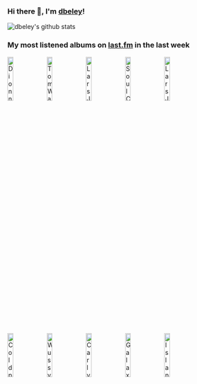 ### Hi there 👋, I'm [dbeley](https://dbeley.ovh/en)!

![dbeley's github stats](https://github-readme-stats.vercel.app/api?username=dbeley)

### My most listened albums on [last.fm](https://www.last.fm/user/d_beley) in the last week

[<img src='https://lastfm.freetls.fastly.net/i/u/300x300/b81b00b0a7a850134cc4bddc80a85a19.png' width='16%' height='16%' alt='Dionne Warwick - The Very Best of Dionne Warwick'>](https://www.last.fm/music/dionne%2bwarwick/the%2bvery%2bbest%2bof%2bdionne%2bwarwick)&nbsp;
[<img src='https://lastfm.freetls.fastly.net/i/u/300x300/e8031cdb6ec14a908ca2be5afa2c0de9.png' width='16%' height='16%' alt='Tom Waits - Swordfishtrombones'>](https://www.last.fm/music/tom%2bwaits/swordfishtrombones)&nbsp;
[<img src='https://lastfm.freetls.fastly.net/i/u/300x300/ca28d8a2092b449fbb1f4e9ee2343d45.jpg' width='16%' height='16%' alt='Lars Jansson Trio - In Search of Lost Time'>](https://www.last.fm/music/lars%2bjansson%2btrio/in%2bsearch%2bof%2blost%2btime)&nbsp;
[<img src='https://lastfm.freetls.fastly.net/i/u/300x300/d5c7f7190177cff4448d75d24be844b4.png' width='16%' height='16%' alt='Soul Coughing - Ruby Vroom'>](https://www.last.fm/music/soul%2bcoughing/ruby%2bvroom)&nbsp;
[<img src='https://lastfm.freetls.fastly.net/i/u/300x300/62b7ec15d397c59f20fc5603ecd59141.jpg' width='16%' height='16%' alt='Lars Jansson Trio - Koan'>](https://www.last.fm/music/lars%2bjansson%2btrio/koan)&nbsp;
<br>
[<img src='https://lastfm.freetls.fastly.net/i/u/300x300/fce31d4841bc76861f5ff024281c61d6.png' width='16%' height='16%' alt='Coldplay - Music of the Spheres'>](https://www.last.fm/music/coldplay/music%2bof%2bthe%2bspheres)&nbsp;
[<img src='https://lastfm.freetls.fastly.net/i/u/300x300/93555d07c3e948c897ed1bc2dcf90743.jpg' width='16%' height='16%' alt='Wussy - Left for Dead'>](https://www.last.fm/music/wussy/left%2bfor%2bdead)&nbsp;
[<img src='https://lastfm.freetls.fastly.net/i/u/300x300/4af31a783ede9676743e85db2efb2d4c.png' width='16%' height='16%' alt='Carly Rae Jepsen - Dedicated'>](https://www.last.fm/music/carly%2brae%2bjepsen/dedicated)&nbsp;
[<img src='https://lastfm.freetls.fastly.net/i/u/300x300/d3e80f8205ce446cbfb11c22c92245e9.png' width='16%' height='16%' alt='Galaxie 500 - Today'>](https://www.last.fm/music/galaxie%2b500/today)&nbsp;
[<img src='https://lastfm.freetls.fastly.net/i/u/300x300/79d9ecf3ab0435af0b97c1303e91251f.jpg' width='16%' height='16%' alt='Islands - Return to the Sea'>](https://www.last.fm/music/islands/return%2bto%2bthe%2bsea)&nbsp;
<br>
